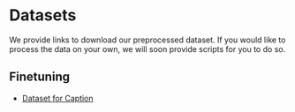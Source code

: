 # Datasets

We provide links to download our preprocessed dataset. If you would like to process the data on your own, we will soon provide scripts for you to do so. 

## Finetuning

 * <a href="https://ofa-beijing.oss-cn-beijing.aliyuncs.com/datasets/caption_data/caption_data.zip"> Dataset for Caption </a>
